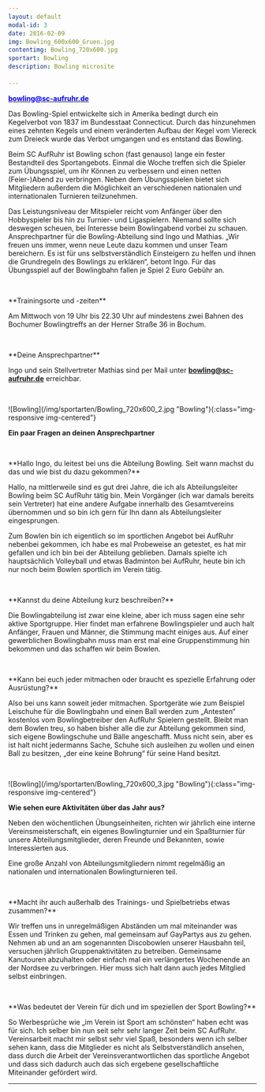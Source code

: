 ```yaml
---
layout: default
modal-id: 3
date: 2016-02-09
img: Bowling_600x600_Gruen.jpg
contentimg: Bowling_720x600.jpg
sportart: Bowling
description: Bowling microsite
             
---
```


<p><b><a href="mailto:bowling@sc-aufruhr.de"><font color="#0000FF">bowling@sc-aufruhr.de</font></a></b></p>  
Das Bowling-Spiel entwickelte sich in Amerika bedingt durch ein Kegelverbot von 1837 im Bundesstaat Connecticut. Durch das hinzunehmen eines zehnten Kegels und einem veränderten Aufbau der Kegel vom Viereck zum Dreieck wurde das Verbot umgangen und es entstand das Bowling.

Beim SC AufRuhr ist Bowling schon (fast genauso) lange ein fester Bestandteil des Sportangebots. Einmal die Woche treffen sich die Spieler zum Übungsspiel, um ihr Können zu verbessern und einen netten (Feier-)Abend zu verbringen. Neben dem Übungsspielen bietet sich Mitgliedern außerdem die Möglichkeit an verschiedenen nationalen und internationalen Turnieren teilzunehmen. 

Das Leistungsniveau der Mitspieler reicht vom Anfänger über den Hobbyspieler bis hin zu Turnier- und Ligaspielern. Niemand sollte sich deswegen scheuen, bei Interesse beim Bowlingabend vorbei zu schauen.
Ansprechpartner für die Bowling-Abteilung sind Ingo und Mathias. „Wir freuen uns immer, wenn neue Leute dazu kommen und unser Team bereichern. Es ist für uns selbstverständlich Einsteigern zu helfen und ihnen die Grundregeln des Bowlings zu erklären“, betont Ingo.
Für das Übungsspiel  auf der Bowlingbahn fallen je Spiel 2 Euro Gebühr an.
  
<p>&nbsp;</p>
**Trainingsorte und -zeiten**

Am Mittwoch von 19 Uhr bis 22.30 Uhr auf mindestens zwei Bahnen des Bochumer Bowlingtreffs an der Herner Straße 36 in Bochum.

<p>&nbsp;</p>
**Deine Ansprechpartner**

Ingo und sein Stellvertreter Mathias sind per Mail unter <b><a href="mailto:bowling@sc-aufruhr.de"><font color="#0000FF">bowling@sc-aufruhr.de</font></a></b> erreichbar.
  
<p>&nbsp;</p>
![Bowling](/img/sportarten/Bowling_720x600_2.jpg "Bowling"){:class="img-responsive img-centered"}


**Ein paar Fragen an deinen Ansprechpartner**

<p>&nbsp;</p>
**Hallo Ingo, du leitest bei uns die Abteilung Bowling. Seit wann machst du das und wie bist du dazu gekommen?**
  
Hallo, na mittlerweile sind es gut drei Jahre, die ich als Abteilungsleiter Bowling beim SC AufRuhr tätig bin. Mein Vorgänger (ich war damals bereits sein Vertreter) hat eine andere Aufgabe innerhalb des Gesamtvereins übernommen und so bin ich gern für Ihn dann als Abteilungsleiter eingesprungen.

Zum Bowlen bin ich eigentlich so im sportlichen Angebot bei AufRuhr nebenbei gekommen, ich habe es mal Probeweise an getestet, es hat mir gefallen und ich bin bei der Abteilung geblieben. Damals spielte ich hauptsächlich Volleyball und etwas Badminton bei AufRuhr, heute bin ich nur noch beim Bowlen sportlich im Verein tätig.

<p>&nbsp;</p>
**Kannst du deine Abteilung kurz beschreiben?**

Die Bowlingabteilung ist zwar eine kleine, aber ich muss sagen eine sehr aktive Sportgruppe. Hier findet man erfahrene Bowlingspieler und auch halt Anfänger, Frauen und Männer, die Stimmung macht einiges aus. Auf einer gewerblichen Bowlingbahn muss man erst mal eine Gruppenstimmung hin bekommen und das schaffen wir beim Bowlen.
<p>&nbsp;</p>
**Kann bei euch jeder mitmachen oder braucht es spezielle Erfahrung oder Ausrüstung?**

Also bei uns kann soweit jeder mitmachen. Sportgeräte  wie zum Beispiel Leischuhe für die Bowlingbahn und einen Ball werden zum „Antesten“ kostenlos vom Bowlingbetreiber den AufRuhr Spielern gestellt. Bleibt man dem Bowlen treu, so haben bisher alle die zur Abteilung gekommen sind, sich eigene Bowlingschuhe und Bälle angeschafft.  Muss nicht sein, aber es ist halt nicht jedermanns Sache, Schuhe sich ausleihen zu wollen und einen Ball zu besitzen, „der eine keine Bohrung“ für seine Hand besitzt.

<p>&nbsp;</p>
![Bowling](/img/sportarten/Bowling_720x600_3.jpg "Bowling"){:class="img-responsive img-centered"}

**Wie sehen eure Aktivitäten über das Jahr aus?**

Neben den wöchentlichen Übungseinheiten, richten wir jährlich eine interne Vereinsmeisterschaft, ein eigenes Bowlingturnier und ein Spaßturnier für unsere Abteilungsmitglieder, deren Freunde und Bekannten, sowie Interessierten aus.

Eine große Anzahl von Abteilungsmitgliedern nimmt regelmäßig an nationalen und internationalen Bowlingturnieren teil.
<p>&nbsp;</p>
**Macht ihr auch außerhalb des Trainings- und Spielbetriebs etwas zusammen?**

Wir treffen uns in unregelmäßigen Abständen um mal miteinander was Essen und Trinken zu gehen, mal gemeinsam auf GayPartys aus  zu gehen. Nehmen ab und an am sogenannten Discobowlen unserer Hausbahn teil, versuchen jährlich Gruppenaktivitäten zu betreiben. Gemeinsame Kanutouren abzuhalten oder einfach mal ein verlängertes Wochenende an der Nordsee zu verbringen. Hier muss sich halt dann auch jedes Mitglied selbst einbringen. 
<p>&nbsp;</p>
**Was bedeutet der Verein für dich und im speziellen der Sport Bowling?**

So Werbesprüche wie „im Verein ist Sport am schönsten“  haben echt was für sich. Ich selber bin nun seit sehr sehr langer Zeit beim SC AufRuhr. Vereinsarbeit macht mir selbst sehr viel Spaß, besonders wenn ich selber sehen kann, dass die Mitglieder es nicht als Selbstverständlich ansehen, dass durch die Arbeit der Vereinsverantwortlichen das sportliche Angebot und dass sich dadurch auch das sich ergebene gesellschaftliche Miteinander gefördert wird. 

___

